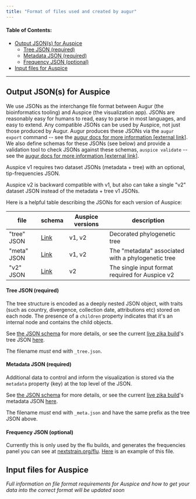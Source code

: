 ```yaml
---
title: "Format of files used and created by augur"
---
```


#### Table of Contents:
- [Output JSON(s) for Auspice](#output-jsons-for-auspice)
    - [Tree JSON (required)](#tree-json-required)
    - [Metadata JSON (required)](#metadata-json-required)
    - [Frequency JSON (optional)](#frequency-json-optional)
- [Input files for Auspice](#input-files-for-auspice)


---
## Output JSON(s) for Auspice

We use JSONs as the interchange file format between Augur (the bioinformatics tooling) and Auspice (the visualization app).
JSONs are reasonably easy for humans to read, easy to parse in most languages, and easy to extend.
Any compatible JSONs can be used by Auspice, not just those produced by Augur.
Augur produces these JSONs via the `augur export` command -- see the [augur docs for more information [external link]](https://nextstrain-augur.readthedocs.io/en/stable/cli.html#export).
We also define schemas for these JSONs (see below) and provide a validation tool to check JSONs against these schemas, `auspice validate` --  see the [augur docs for more information [external link]](https://nextstrain-augur.readthedocs.io/en/stable/cli.html#validate).

Auspice v1 requires two dataset JSONs (metadata + tree) with an optional, tip-frequencies JSON.

Auspice v2 is backward compatible with v1, but also can take a single "v2" dataset JSON instead of the metadata + tree v1 JSONs.

Here is a helpful table describing the JSONs for each version of Auspice:

| file | schema | Auspice versions | description |
| ---- | ---- | ---- | ---- |
|"tree" JSON | [Link](https://github.com/nextstrain/augur/blob/v6/augur/data/schema-export-v1-tree.json) | v1, v2 | Decorated phylogenetic tree |
|"meta" JSON | [Link](https://github.com/nextstrain/augur/blob/v6/augur/data/schema-export-v1-meta.json) | v1, v2 | The "metadata" associated with a phylogenetic tree |
|"v2" JSON | [Link](https://github.com/nextstrain/augur/blob/v6/augur/data/schema-export-v2.json) | v2 | The single input format required for Auspice v2 |

#### Tree JSON (required)
The tree structure is encoded as a deeply nested JSON object, with traits (such as country, divergence, collection date, attributions etc) stored on each node.
The presence of a `children` property indicates that it's an internal node and contains the child objects.

See [the JSON schema](https://github.com/nextstrain/augur/blob/master/augur/data/schema_tree.json) for more details, or see the current [live zika build](https://nextstrain.org/zika)'s tree JSON [here](http://data.nextstrain.org/zika_tree.json).

The filename _must_ end with `_tree.json`.

#### Metadata JSON (required)

Additional data to control and inform the visualization is stored via the `metadata` property (key) at the top level of the JSON.

See [the JSON schema](https://github.com/nextstrain/augur/blob/master/augur/data/schema_meta.json) for more details, or see the current [live zika build](https://nextstrain.org/zika)'s metadata JSON [here](http://data.nextstrain.org/zika_meta.json).

The filename _must_ end with `_meta.json` and have the same prefix as the tree JSON above.

#### Frequency JSON (optional)

Currently this is only used by the flu builds, and generates the frequencies panel you can see at [nextstrain.org/flu](https://nextstrain.org/flu). [Here](http://data.nextstrain.org/flu_seasonal_h3n2_ha_2y_tip-frequencies.json) is an example of this file.

## Input files for Auspice
_Full information on file format requirements for Auspice and how to get your data into the correct format will be updated soon_